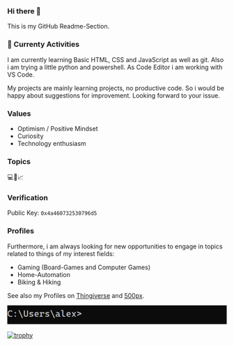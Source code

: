 ### Hi there 👋
This is my GitHub Readme-Section.

### 🌱 Currenty Activities
I am currently learning Basic HTML, CSS and JavaScript as well as git. Also i am trying a little python and powershell. As Code Editor i am working with VS Code.

My projects are mainly learning projects, no productive code. So i would be happy about suggestions for improvement.
Looking forward to your issue.

### Values
- Optimism / Positive Mindset
- Curiosity
- Technology enthusiasm

### Topics
💻🔑📈

### Verification
Public Key:
				`0x4a460732530796d5`

### Profiles
Furthermore, i am always looking for new opportunities to engage in topics related to things of my interest fields:
- Gaming (Board-Games and Computer Games)
- Home-Automation
- Biking & Hiking

See also my Profiles on [Thingiverse](http://www.bit.ly/alos-things) and [500px](https://500px.com/p/alexandero?view=photos).

![CMD](./media/CMD.gif)

[![trophy](https://github-profile-trophy.vercel.app/?username=alos-source&theme=onedark)](https://github.com/ryo-ma/github-profile-trophy)

<!--
**alos-source/alos-source** is a ✨ _special_ ✨ repository because its `README.md` (this file) appears on your GitHub profile.

Here are some ideas to get you started:

- 🔭 I’m currently working on ...
- 🌱 I’m currently learning ...
- 👯 I’m looking to collaborate on ...
- 🤔 I’m looking for help with ...
- 💬 Ask me about ...
- 📫 How to reach me: ...
- 😄 Pronouns: ...
- ⚡ Fun fact: ...
-->
